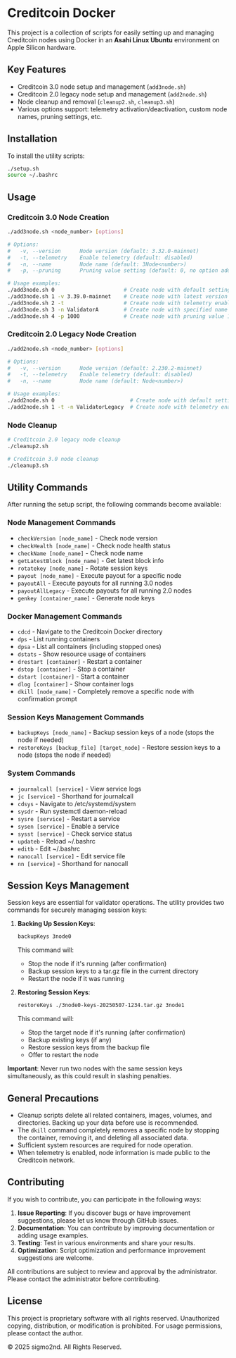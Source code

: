 # Creditcoin Docker

This project is a collection of scripts for easily setting up and managing Creditcoin nodes using Docker in an **Asahi Linux Ubuntu** environment on Apple Silicon hardware.

## Key Features

- Creditcoin 3.0 node setup and management (`add3node.sh`)
- Creditcoin 2.0 legacy node setup and management (`add2node.sh`)
- Node cleanup and removal (`cleanup2.sh`, `cleanup3.sh`)
- Various options support: telemetry activation/deactivation, custom node names, pruning settings, etc.

## Installation

To install the utility scripts:

```bash
./setup.sh
source ~/.bashrc
```

## Usage

### Creditcoin 3.0 Node Creation

```bash
./add3node.sh <node_number> [options]

# Options:
#   -v, --version      Node version (default: 3.32.0-mainnet)
#   -t, --telemetry    Enable telemetry (default: disabled)
#   -n, --name         Node name (default: 3Node<number>)
#   -p, --pruning      Pruning value setting (default: 0, no option added if 0)

# Usage examples:
./add3node.sh 0                      # Create node with default settings
./add3node.sh 1 -v 3.39.0-mainnet    # Create node with latest version
./add3node.sh 2 -t                   # Create node with telemetry enabled
./add3node.sh 3 -n ValidatorA        # Create node with specified name
./add3node.sh 4 -p 1000              # Create node with pruning value 1000
```

### Creditcoin 2.0 Legacy Node Creation

```bash
./add2node.sh <node_number> [options]

# Options:
#   -v, --version      Node version (default: 2.230.2-mainnet)
#   -t, --telemetry    Enable telemetry (default: disabled)
#   -n, --name         Node name (default: Node<number>)

# Usage examples:
./add2node.sh 0                        # Create node with default settings
./add2node.sh 1 -t -n ValidatorLegacy  # Create node with telemetry enabled and specified name
```

### Node Cleanup

```bash
# Creditcoin 2.0 legacy node cleanup
./cleanup2.sh

# Creditcoin 3.0 node cleanup
./cleanup3.sh
```

## Utility Commands

After running the setup script, the following commands become available:

### Node Management Commands

- `checkVersion [node_name]` - Check node version
- `checkHealth [node_name]` - Check node health status
- `checkName [node_name]` - Check node name
- `getLatestBlock [node_name]` - Get latest block info
- `rotatekey [node_name]` - Rotate session keys
- `payout [node_name]` - Execute payout for a specific node
- `payoutAll` - Execute payouts for all running 3.0 nodes
- `payoutAllLegacy` - Execute payouts for all running 2.0 nodes
- `genkey [container_name]` - Generate node keys

### Docker Management Commands
- `cdcd` - Navigate to the Creditcoin Docker directory
- `dps` - List running containers
- `dpsa` - List all containers (including stopped ones)
- `dstats` - Show resource usage of containers
- `drestart [container]` - Restart a container
- `dstop [container]` - Stop a container
- `dstart [container]` - Start a container
- `dlog [container]` - Show container logs
- `dkill [node_name]` - Completely remove a specific node with confirmation prompt

### Session Keys Management Commands
- `backupKeys [node_name]` - Backup session keys of a node (stops the node if needed)
- `restoreKeys [backup_file] [target_node]` - Restore session keys to a node (stops the node if needed)

### System Commands
- `journalcall [service]` - View service logs
- `jc [service]` - Shorthand for journalcall
- `cdsys` - Navigate to /etc/systemd/system
- `sysdr` - Run systemctl daemon-reload
- `sysre [service]` - Restart a service
- `sysen [service]` - Enable a service
- `sysst [service]` - Check service status
- `updateb` - Reload ~/.bashrc
- `editb` - Edit ~/.bashrc
- `nanocall [service]` - Edit service file
- `nn [service]` - Shorthand for nanocall

## Session Keys Management

Session keys are essential for validator operations. The utility provides two commands for securely managing session keys:

1. **Backing Up Session Keys**:
   ```bash
   backupKeys 3node0
   ```
   This command will:
   - Stop the node if it's running (after confirmation)
   - Backup session keys to a tar.gz file in the current directory
   - Restart the node if it was running

2. **Restoring Session Keys**:
   ```bash
   restoreKeys ./3node0-keys-20250507-1234.tar.gz 3node1
   ```
   This command will:
   - Stop the target node if it's running (after confirmation)
   - Backup existing keys (if any)
   - Restore session keys from the backup file
   - Offer to restart the node

**Important**: Never run two nodes with the same session keys simultaneously, as this could result in slashing penalties.

## General Precautions

- Cleanup scripts delete all related containers, images, volumes, and directories. Backing up your data before use is recommended.
- The `dkill` command completely removes a specific node by stopping the container, removing it, and deleting all associated data.
- Sufficient system resources are required for node operation.
- When telemetry is enabled, node information is made public to the Creditcoin network.

## Contributing

If you wish to contribute, you can participate in the following ways:

1. **Issue Reporting**: If you discover bugs or have improvement suggestions, please let us know through GitHub issues.
2. **Documentation**: You can contribute by improving documentation or adding usage examples.
3. **Testing**: Test in various environments and share your results.
4. **Optimization**: Script optimization and performance improvement suggestions are welcome.

All contributions are subject to review and approval by the administrator. Please contact the administrator before contributing.

## License

This project is proprietary software with all rights reserved. Unauthorized copying, distribution, or modification is prohibited. For usage permissions, please contact the author.

© 2025 sigmo2nd. All Rights Reserved.
